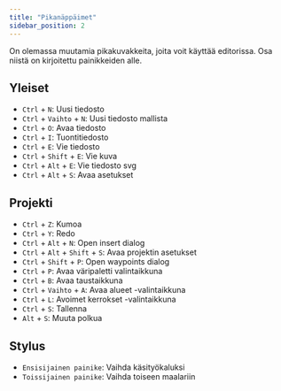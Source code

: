 ```yaml
---
title: "Pikanäppäimet"
sidebar_position: 2
---
```


On olemassa muutamia pikakuvakkeita, joita voit käyttää editorissa. Osa niistä on kirjoitettu painikkeiden alle.

## Yleiset

* `Ctrl` + `N`: Uusi tiedosto
* `Ctrl` + `Vaihto` + `N`: Uusi tiedosto mallista
* `Ctrl` + `O`: Avaa tiedosto
* `Ctrl` + `I`: Tuontitiedosto
* `Ctrl` + `E`: Vie tiedosto
* `Ctrl` + `Shift` + `E`: Vie kuva
* `Ctrl` + `Alt` + `E`: Vie tiedosto svg
* `Ctrl` + `Alt` + `S`: Avaa asetukset

## Projekti

* `Ctrl` + `Z`: Kumoa
* `Ctrl` + `Y`: Redo
* `Ctrl` + `Alt` + `N`: Open insert dialog
* `Ctrl` + `Alt` + `Shift` + `S`: Avaa projektin asetukset
* `Ctrl` + `Shift` + `P`: Open waypoints dialog
* `Ctrl` + `P`: Avaa väripaletti valintaikkuna
* `Ctrl` + `B`: Avaa taustaikkuna
* `Ctrl` + `Vaihto` + `A`: Avaa alueet -valintaikkuna
* `Ctrl` + `L`: Avoimet kerrokset -valintaikkuna
* `Ctrl` + `S`: Tallenna
* `Alt` + `S`: Muuta polkua

## Stylus

* `Ensisijainen painike`: Vaihda käsityökaluksi
* `Toissijainen painike`: Vaihda toiseen maalariin
